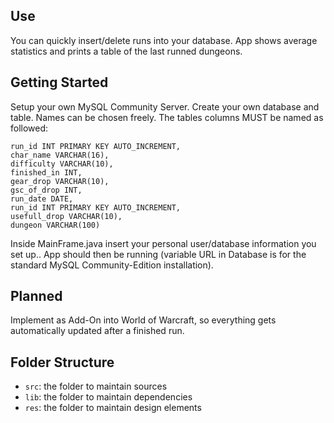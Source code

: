 ## Use
You can quickly insert/delete runs into your database. App shows average statistics and prints a table of the last runned dungeons.

## Getting Started

Setup your own MySQL Community Server. Create your own database and table. Names can be chosen freely.
The tables columns MUST be named as followed:
```
run_id INT PRIMARY KEY AUTO_INCREMENT,
char_name VARCHAR(16),
difficulty VARCHAR(10),
finished_in INT,
gear_drop VARCHAR(10),
gsc_of_drop INT,
run_date DATE,
run_id INT PRIMARY KEY AUTO_INCREMENT,
usefull_drop VARCHAR(10),
dungeon VARCHAR(100)
```
Inside MainFrame.java insert your personal user/database information you set up..
App should then be running (variable URL in Database is for the standard MySQL Community-Edition installation).

## Planned
Implement as Add-On into World of Warcraft, so everything gets automatically updated after a finished run.

## Folder Structure
- `src`: the folder to maintain sources
- `lib`: the folder to maintain dependencies
- `res`: the folder to maintain design elements
